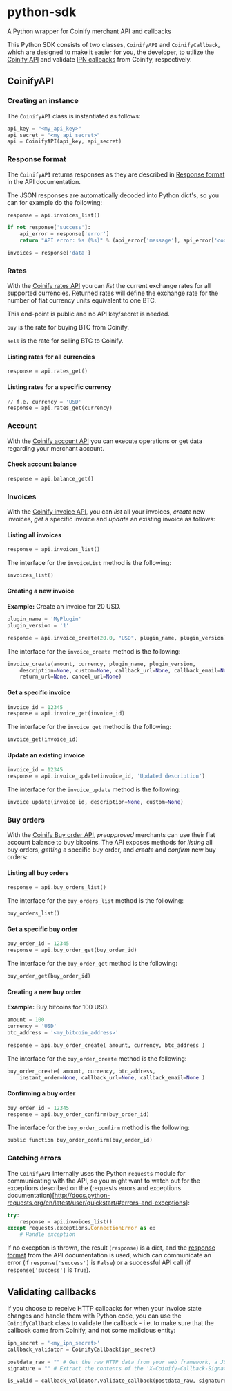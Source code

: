 # python-sdk
A Python wrapper for Coinify merchant API and callbacks

This Python SDK consists of two classes, `CoinifyAPI` and `CoinifyCallback`, which are designed to make it easier for you,
the developer, to utilize the [Coinify API](https://coinify.com/docs/api) and validate [IPN callbacks](https://coinify.com/docs/api/#callbacks) from Coinify, respectively. 

## CoinifyAPI

### Creating an instance
The `CoinifyAPI` class is instantiated as follows:

```python
api_key = "<my_api_key>"
api_secret = "<my_api_secret>"
api = CoinifyAPI(api_key, api_secret)
```

### Response format
The `CoinifyAPI` returns responses as they are described in [Response format](https://coinify.com/docs/api/#response-format) in the API documentation.

The JSON responses are automatically decoded into Python dict's, so you can for example do the following:

```python
response = api.invoices_list()

if not response['success']:
    api_error = response['error']
    return "API error: %s (%s)" % (api_error['message'], api_error['code'] )

invoices = response['data']
```

### Rates
With the [Coinify rates API](https://coinify.com/docs/api/#rates) you can *list* the current exchange rates for all supported currencies. 
Returned rates will define the exchange rate for the number of fiat currency units equivalent to one BTC.

This end-point is public and no API key/secret is needed.

`buy` is the rate for buying BTC from Coinify.

`sell` is the rate for selling BTC to Coinify.

#### Listing rates for all currencies
```python
response = api.rates_get()
```

#### Listing rates for a specific currency
```python
// f.e. currency = 'USD'
response = api.rates_get(currency)
```

### Account
With the [Coinify account API](https://coinify.com/docs/api/#account) you can execute operations or get data regarding your merchant account.

#### Check account balance
```python
response = api.balance_get()
```

### Invoices
With the [Coinify invoice API](https://coinify.com/docs/api/#invoices), you can *list* all your invoices, *create* new invoices, *get* a specific invoice and *update* an existing invoice as follows:

#### Listing all invoices
```python
response = api.invoices_list()
```

The interface for the `invoiceList` method is the following:
```python
invoices_list()
```

#### Creating a new invoice
**Example:** Create an invoice for 20 USD.

```python
plugin_name = 'MyPlugin'
plugin_version = '1'

response = api.invoice_create(20.0, "USD", plugin_name, plugin_version)
```

The interface for the `invoice_create` method is the following:
```python
invoice_create(amount, currency, plugin_name, plugin_version,
    description=None, custom=None, callback_url=None, callback_email=None, 
    return_url=None, cancel_url=None)
```

#### Get a specific invoice
```python
invoice_id = 12345
response = api.invoice_get(invoice_id)
```

The interface for the `invoice_get` method is the following:
```python
invoice_get(invoice_id)
```

#### Update an existing invoice
```python
invoice_id = 12345
response = api.invoice_update(invoice_id, 'Updated description')
```

The interface for the `invoice_update` method is the following:
```python
invoice_update(invoice_id, description=None, custom=None)
```

### Buy orders
With the [Coinify Buy order API](https://coinify.com/docs/api/#buy-orders), *preapproved* merchants
can use their fiat account balance to buy bitcoins. The API exposes methods
for *listing* all buy orders, *getting* a specific buy order, and *create* and *confirm*
new buy orders:


#### Listing all buy orders
```python
response = api.buy_orders_list()
```

The interface for the `buy_orders_list` method is the following:
```python
buy_orders_list()
```

#### Get a specific buy order
```python
buy_order_id = 12345
response = api.buy_order_get(buy_order_id)
```

The interface for the `buy_order_get` method is the following:
```python
buy_order_get(buy_order_id)
```

#### Creating a new buy order
**Example:** Buy bitcoins for 100 USD.

```python
amount = 100
currency = 'USD'
btc_address = '<my_bitcoin_address>'

response = api.buy_order_create( amount, currency, btc_address )
```

The interface for the `buy_order_create` method is the following:
```python
buy_order_create( amount, currency, btc_address, 
    instant_order=None, callback_url=None, callback_email=None )
```

#### Confirming a buy order
```python
buy_order_id = 12345
response = api.buy_order_confirm(buy_order_id)
```

The interface for the `buy_order_confirm` method is the following:
```python
public function buy_order_confirm(buy_order_id)
```


### Catching errors
The `CoinifyAPI` internally uses the Python `requests` module for
communicating with the API, so you might want to watch out for the exceptions described
on the (requests errors and exceptions documentation)[http://docs.python-requests.org/en/latest/user/quickstart/#errors-and-exceptions]:

```python
try:
    response = api.invoices_list()
except requests.exceptions.ConnectionError as e:
    # Handle exception
```

If no exception is thrown, the result (`response`) is a dict, and the [response format](https://coinify.com/docs/api/#response-format) from the API documentation is used, which can communicate an error (if `response['success']` is `False`) or a successful API call (if `response['success']` is `True`).


## Validating callbacks
If you choose to receive HTTP callbacks for when your invoice state changes and handle them with Python code, you can use the `CoinifyCallback` class to validate the callback - i.e. to make sure that the callback came from Coinify, and not some malicious entity:

```python
ipn_secret = '<my_ipn_secret>'
callback_validator = CoinifyCallback(ipn_secret)

postdata_raw = "" # Get the raw HTTP data from your web framework, a JSON string
signature = "" # Extract the contents of the 'X-Coinify-Callback-Signature' HTTP header

is_valid = callback_validator.validate_callback(postdata_raw, signature)
```